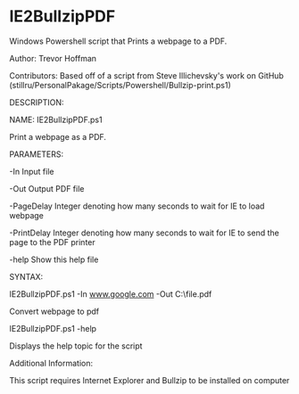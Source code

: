IE2BullzipPDF
=============

Windows Powershell script that Prints a webpage to a PDF.

Author:       Trevor Hoffman

Contributors: Based off of a script from Steve Illichevsky's work on GitHub (stillru/PersonalPakage/Scripts/Powershell/Bullzip-print.ps1)

DESCRIPTION:

NAME: IE2BullzipPDF.ps1 

Print a webpage as a PDF.

PARAMETERS: 

-In          Input file

-Out         Output PDF file

-PageDelay   Integer denoting how many seconds to wait for IE to load webpage

-PrintDelay  Integer denoting how many seconds to wait for IE to send the page to the PDF printer

-help        Show this help file

SYNTAX:

IE2BullzipPDF.ps1 -In www.google.com  -Out C:\file.pdf

Convert webpage to pdf

IE2BullzipPDF.ps1 -help

Displays the help topic for the script

Additional Information:

This script requires Internet Explorer and Bullzip to be installed on computer
